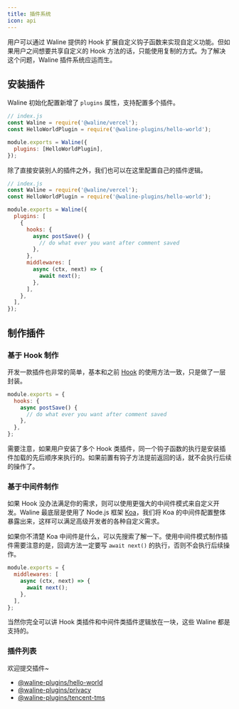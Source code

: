 ```yaml
---
title: 插件系统
icon: api
---
```


用户可以通过 Waline 提供的 Hook 扩展自定义钩子函数来实现自定义功能。但如果用户之间想要共享自定义的 Hook 方法的话，只能使用复制的方式。为了解决这个问题，Waline 插件系统应运而生。

## 安装插件

Waline 初始化配置新增了 `plugins` 属性，支持配置多个插件。

```js
// index.js
const Waline = require('@waline/vercel');
const HelloWorldPlugin = require('@waline-plugins/hello-world');

module.exports = Waline({
  plugins: [HelloWorldPlugin],
});
```

除了直接安装别人的插件之外，我们也可以在这里配置自己的插件逻辑。

```js
// index.js
const Waline = require('@waline/vercel');
const HelloWorldPlugin = require('@waline-plugins/hello-world');

module.exports = Waline({
  plugins: [
    {
      hooks: {
        async postSave() {
          // do what ever you want after comment saved
        },
      },
      middlewares: [
        async (ctx, next) => {
          await next();
        },
      ],
    },
  ],
});
```

## 制作插件

### 基于 Hook 制作

开发一款插件也非常的简单，基本和之前 [Hook](./config.md#%E8%AF%84%E8%AE%BA-hooks) 的使用方法一致，只是做了一层封装。

```js
module.exports = {
  hooks: {
    async postSave() {
      // do what ever you want after comment saved
    },
  },
};
```

需要注意，如果用户安装了多个 Hook 类插件，同一个钩子函数的执行是安装插件加载的先后顺序来执行的。如果前置有钩子方法提前返回的话，就不会执行后续的操作了。

### 基于中间件制作

如果 Hook 没办法满足你的需求，则可以使用更强大的中间件模式来自定义开发。Waline 最底层是使用了 Node.js 框架 [Koa](https://koajs.com)，我们将 Koa 的中间件配置整体暴露出来，这样可以满足高级开发者的各种自定义需求。

如果你不清楚 Koa 中间件是什么，可以先搜索了解一下。使用中间件模式制作插件需要注意的是，回调方法一定要写 `await next()` 的执行，否则不会执行后续操作。

```js
module.exports = {
  middlewares: [
    async (ctx, next) => {
      await next();
    },
  ],
};
```

当然你完全可以讲 Hook 类插件和中间件类插件逻辑放在一块，这些 Waline 都是支持的。

### 插件列表

欢迎提交插件~

- [@waline-plugins/hello-world](https://github.com/walinejs/plugins/tree/master/packages/hello-world)
- [@waline-plugins/privacy](https://github.com/walinejs/plugins/tree/master/packages/privacy)
- [@waline-plugins/tencent-tms](https://github.com/walinejs/plugins/tree/master/packages/tencent-tms)
